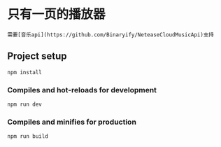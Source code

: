 # 只有一页的播放器


```
需要[音乐api](https://github.com/Binaryify/NeteaseCloudMusicApi)支持
```

## Project setup
```
npm install
```

### Compiles and hot-reloads for development
```
npm run dev
```

### Compiles and minifies for production
```
npm run build
```

